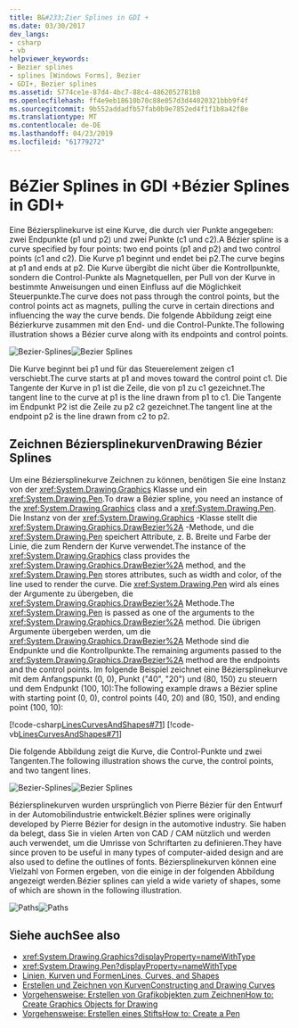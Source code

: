 ```yaml
---
title: B&#233;Zier Splines in GDI +
ms.date: 03/30/2017
dev_langs:
- csharp
- vb
helpviewer_keywords:
- Bezier splines
- splines [Windows Forms], Bezier
- GDI+, Bezier splines
ms.assetid: 5774ce1e-87d4-4bc7-88c4-4862052781b8
ms.openlocfilehash: ff4e9eb18610b70c88e057d3d44020321bbb9f4f
ms.sourcegitcommit: 9b552addadfb57fab0b9e7852ed4f1f1b8a42f8e
ms.translationtype: MT
ms.contentlocale: de-DE
ms.lasthandoff: 04/23/2019
ms.locfileid: "61779272"
---
```

# <a name="b233zier-splines-in-gdi"></a><span data-ttu-id="51f88-102">B&#233;Zier Splines in GDI +</span><span class="sxs-lookup"><span data-stu-id="51f88-102">B&#233;zier Splines in GDI+</span></span>
<span data-ttu-id="51f88-103">Eine Béziersplinekurve ist eine Kurve, die durch vier Punkte angegeben: zwei Endpunkte (p1 und p2) und zwei Punkte (c1 und c2).</span><span class="sxs-lookup"><span data-stu-id="51f88-103">A Bézier spline is a curve specified by four points: two end points (p1 and p2) and two control points (c1 and c2).</span></span> <span data-ttu-id="51f88-104">Die Kurve p1 beginnt und endet bei p2.</span><span class="sxs-lookup"><span data-stu-id="51f88-104">The curve begins at p1 and ends at p2.</span></span> <span data-ttu-id="51f88-105">Die Kurve übergibt die nicht über die Kontrollpunkte, sondern die Control-Punkte als Magnetquellen, per Pull von der Kurve in bestimmte Anweisungen und einen Einfluss auf die Möglichkeit Steuerpunkte.</span><span class="sxs-lookup"><span data-stu-id="51f88-105">The curve does not pass through the control points, but the control points act as magnets, pulling the curve in certain directions and influencing the way the curve bends.</span></span> <span data-ttu-id="51f88-106">Die folgende Abbildung zeigt eine Bézierkurve zusammen mit den End- und die Control-Punkte.</span><span class="sxs-lookup"><span data-stu-id="51f88-106">The following illustration shows a Bézier curve along with its endpoints and control points.</span></span>  
  
 <span data-ttu-id="51f88-107">![Bezier-Splines](./media/aboutgdip02-art11a.gif "Aboutgdip02_art11a")</span><span class="sxs-lookup"><span data-stu-id="51f88-107">![Bezier Splines](./media/aboutgdip02-art11a.gif "Aboutgdip02_art11a")</span></span>  
  
 <span data-ttu-id="51f88-108">Die Kurve beginnt bei p1 und für das Steuerelement zeigen c1 verschiebt.</span><span class="sxs-lookup"><span data-stu-id="51f88-108">The curve starts at p1 and moves toward the control point c1.</span></span> <span data-ttu-id="51f88-109">Die Tangente der Kurve in p1 ist die Zeile, die von p1 zu c1 gezeichnet.</span><span class="sxs-lookup"><span data-stu-id="51f88-109">The tangent line to the curve at p1 is the line drawn from p1 to c1.</span></span> <span data-ttu-id="51f88-110">Die Tangente im Endpunkt P2 ist die Zeile zu p2 c2 gezeichnet.</span><span class="sxs-lookup"><span data-stu-id="51f88-110">The tangent line at the endpoint p2 is the line drawn from c2 to p2.</span></span>  
  
## <a name="drawing-bzier-splines"></a><span data-ttu-id="51f88-111">Zeichnen Béziersplinekurven</span><span class="sxs-lookup"><span data-stu-id="51f88-111">Drawing Bézier Splines</span></span>  
 <span data-ttu-id="51f88-112">Um eine Béziersplinekurve Zeichnen zu können, benötigen Sie eine Instanz von der <xref:System.Drawing.Graphics> Klasse und ein <xref:System.Drawing.Pen>.</span><span class="sxs-lookup"><span data-stu-id="51f88-112">To draw a Bézier spline, you need an instance of the <xref:System.Drawing.Graphics> class and a <xref:System.Drawing.Pen>.</span></span> <span data-ttu-id="51f88-113">Die Instanz von der <xref:System.Drawing.Graphics> -Klasse stellt die <xref:System.Drawing.Graphics.DrawBezier%2A> -Methode, und die <xref:System.Drawing.Pen> speichert Attribute, z. B. Breite und Farbe der Linie, die zum Rendern der Kurve verwendet.</span><span class="sxs-lookup"><span data-stu-id="51f88-113">The instance of the <xref:System.Drawing.Graphics> class provides the <xref:System.Drawing.Graphics.DrawBezier%2A> method, and the <xref:System.Drawing.Pen> stores attributes, such as width and color, of the line used to render the curve.</span></span> <span data-ttu-id="51f88-114">Die <xref:System.Drawing.Pen> wird als eines der Argumente zu übergeben, die <xref:System.Drawing.Graphics.DrawBezier%2A> Methode.</span><span class="sxs-lookup"><span data-stu-id="51f88-114">The <xref:System.Drawing.Pen> is passed as one of the arguments to the <xref:System.Drawing.Graphics.DrawBezier%2A> method.</span></span> <span data-ttu-id="51f88-115">Die übrigen Argumente übergeben werden, um die <xref:System.Drawing.Graphics.DrawBezier%2A> Methode sind die Endpunkte und die Kontrollpunkte.</span><span class="sxs-lookup"><span data-stu-id="51f88-115">The remaining arguments passed to the <xref:System.Drawing.Graphics.DrawBezier%2A> method are the endpoints and the control points.</span></span> <span data-ttu-id="51f88-116">Im folgende Beispiel zeichnet eine Béziersplinekurve mit dem Anfangspunkt (0, 0), Punkt ("40", "20") und (80, 150) zu steuern und dem Endpunkt (100, 10):</span><span class="sxs-lookup"><span data-stu-id="51f88-116">The following example draws a Bézier spline with starting point (0, 0), control points (40, 20) and (80, 150), and ending point (100, 10):</span></span>  
  
 [!code-csharp[LinesCurvesAndShapes#71](~/samples/snippets/csharp/VS_Snippets_Winforms/LinesCurvesAndShapes/CS/Class1.cs#71)]
 [!code-vb[LinesCurvesAndShapes#71](~/samples/snippets/visualbasic/VS_Snippets_Winforms/LinesCurvesAndShapes/VB/Class1.vb#71)]  
  
 <span data-ttu-id="51f88-117">Die folgende Abbildung zeigt die Kurve, die Control-Punkte und zwei Tangenten.</span><span class="sxs-lookup"><span data-stu-id="51f88-117">The following illustration shows the curve, the control points, and two tangent lines.</span></span>  
  
 <span data-ttu-id="51f88-118">![Bezier-Splines](./media/aboutgdip02-art12.gif "Aboutgdip02_art12")</span><span class="sxs-lookup"><span data-stu-id="51f88-118">![Bezier Splines](./media/aboutgdip02-art12.gif "Aboutgdip02_art12")</span></span>  
  
 <span data-ttu-id="51f88-119">Béziersplinekurven wurden ursprünglich von Pierre Bézier für den Entwurf in der Automobilindustrie entwickelt.</span><span class="sxs-lookup"><span data-stu-id="51f88-119">Bézier splines were originally developed by Pierre Bézier for design in the automotive industry.</span></span> <span data-ttu-id="51f88-120">Sie haben da belegt, dass Sie in vielen Arten von CAD / CAM nützlich und werden auch verwendet, um die Umrisse von Schriftarten zu definieren.</span><span class="sxs-lookup"><span data-stu-id="51f88-120">They have since proven to be useful in many types of computer-aided design and are also used to define the outlines of fonts.</span></span> <span data-ttu-id="51f88-121">Béziersplinekurven können eine Vielzahl von Formen ergeben, von die einige in der folgenden Abbildung angezeigt werden.</span><span class="sxs-lookup"><span data-stu-id="51f88-121">Bézier splines can yield a wide variety of shapes, some of which are shown in the following illustration.</span></span>  
  
 <span data-ttu-id="51f88-122">![Paths](./media/aboutgdip02-art13.gif "Aboutgdip02_art13")</span><span class="sxs-lookup"><span data-stu-id="51f88-122">![Paths](./media/aboutgdip02-art13.gif "Aboutgdip02_art13")</span></span>  
  
## <a name="see-also"></a><span data-ttu-id="51f88-123">Siehe auch</span><span class="sxs-lookup"><span data-stu-id="51f88-123">See also</span></span>

- <xref:System.Drawing.Graphics?displayProperty=nameWithType>
- <xref:System.Drawing.Pen?displayProperty=nameWithType>
- [<span data-ttu-id="51f88-124">Linien, Kurven und Formen</span><span class="sxs-lookup"><span data-stu-id="51f88-124">Lines, Curves, and Shapes</span></span>](lines-curves-and-shapes.md)
- [<span data-ttu-id="51f88-125">Erstellen und Zeichnen von Kurven</span><span class="sxs-lookup"><span data-stu-id="51f88-125">Constructing and Drawing Curves</span></span>](constructing-and-drawing-curves.md)
- [<span data-ttu-id="51f88-126">Vorgehensweise: Erstellen von Grafikobjekten zum Zeichnen</span><span class="sxs-lookup"><span data-stu-id="51f88-126">How to: Create Graphics Objects for Drawing</span></span>](how-to-create-graphics-objects-for-drawing.md)
- [<span data-ttu-id="51f88-127">Vorgehensweise: Erstellen eines Stifts</span><span class="sxs-lookup"><span data-stu-id="51f88-127">How to: Create a Pen</span></span>](how-to-create-a-pen.md)
